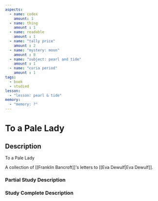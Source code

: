 ```yaml
---
aspects: 
  - name: codex
    amount: 1
  - name: thing
    amount : 1
  - name: readable
    amount : 1
  - name: "tally price"
    amount : 2
  - name: "mystery: moon"
    amount : 8
  - name: "subject: pearl and tide"
    amount : 1
  - name: "curia period"
    amount : 1
tags:
  - book
  - studied
lesson:
  - "lesson: pearl & tide"
memory:
  - "memory: ?"
---
```


# To a Pale Lady

## Description
To a Pale Lady

A collection of [[Franklin Bancroft]]'s letters to [[Eva Dewulf|Eva Dewulf]].
### Partial Study Description

### Study Complete Description
